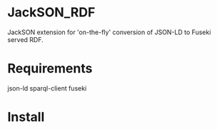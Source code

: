 # JackSON_RDF
JackSON extension for 'on-the-fly' conversion of JSON-LD to Fuseki served RDF.

# Requirements
json-ld
sparql-client
fuseki

# Install